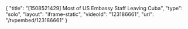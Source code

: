 {
    "title": "[1508521429] Most of US Embassy Staff Leaving Cuba",
    "type": "solo",
    "layout": "iframe-static",
    "videoId": "123186661",
    "url": "\/tvpembed\/123186661"
}